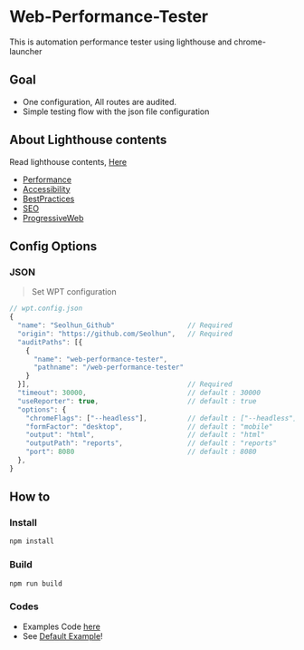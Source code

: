 # Web-Performance-Tester

This is automation performance tester using lighthouse and chrome-launcher

## Goal

- One configuration, All routes are audited.
- Simple testing flow with the json file configuration

## About Lighthouse contents

Read lighthouse contents, [Here](https://developer.chrome.com/docs/lighthouse/overview/)

- [Performance](https://developer.chrome.com/docs/lighthouse/performance/)
- [Accessibility](https://developer.chrome.com/docs/lighthouse/accessibility/)
- [BestPractices](https://developer.chrome.com/docs/lighthouse/best-practices/)
- [SEO](https://developer.chrome.com/docs/lighthouse/seo/)
- [ProgressiveWeb](https://developer.chrome.com/docs/lighthouse/pwa/)

## Config Options

### JSON

> Set WPT configuration

```js
// wpt.config.json
{
  "name": "Seolhun_Github"                  // Required
  "origin": "https://github.com/Seolhun",   // Required
  "auditPaths": [{
    {
      "name": "web-performance-tester",
      "pathname": "/web-performance-tester"
    }
  }],                                       // Required                        
  "timeout": 30000,                         // default : 30000
  "useReporter": true,                      // default : true
  "options": {
    "chromeFlags": ["--headless"],          // default : ["--headless"]  - ["--show-paint-rects", "--headless", "--disable-gpu"]
    "formFactor": "desktop",                // default : "mobile"       - desktop, mobile
    "output": "html",                       // default : "html"         - json, html, csv
    "outputPath": "reports",                // default : "reports"
    "port": 8080                            // default : 8080
  },
}
```

## How to

### Install

```bash
npm install
```

### Build

```bash
npm run build
```

### Codes

- Examples Code [here](https://github.com/Seolhun/web-performance-tester/tree/master/examples)
- See [Default Example](https://github.com/Seolhun/web-performance-tester/tree/develop/examples/default)!
